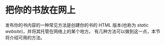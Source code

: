 # 把你的书放在网上

发布你的书内容的一种常见方法是创建你的书的 HTML 版本(也称为 _static website_)，并将其托管在网络上的某个地方。
有几种方法可以做到这一点，本节将介绍可用的方法。

```{tableofcontents}
```
